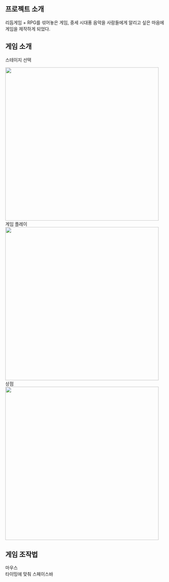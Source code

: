 ## 프로젝트 소개

리듬게임 + RPG를 섞어놓은 게임, 중세 시대풍 음악을 사람들에게 알리고 싶은 마음에 게임을 제작하게 되었다.


## 게임 소개

스테이지 선택
<br/>

<img width="480px" src="https://github.com/jy3026/Renaissance-rhythm/assets/89833446/9291a64b-74fd-468a-bc1c-a2178d819121"/>
<br/>
게임 플레이
<br/>

<img width="480px" src="https://github.com/jy3026/Renaissance-rhythm/assets/89833446/00404e7a-2eb6-464f-8dd6-75630056db43"/>
<br/>
상점
<br/>

<img width="480px" src="https://github.com/jy3026/Renaissance-rhythm/assets/89833446/60599149-cee2-4d4d-b25a-a1584a82efb6"/>


## 게임 조작법
마우스 
<br/>
타이밍에 맞춰 스페이스바
